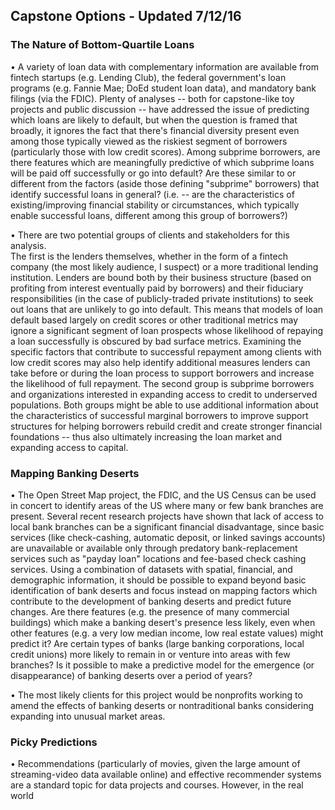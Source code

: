 ## Capstone Options - Updated 7/12/16 ##




### The Nature of Bottom-Quartile Loans ###

• A variety of loan data with complementary information are available from fintech startups (e.g. Lending Club), the federal government's loan programs (e.g. Fannie Mae; DoEd student loan data), and mandatory bank filings (via the FDIC).  Plenty of analyses -- both for capstone-like toy projects and public discussion -- have addressed the issue of predicting which loans are likely to default, but when the question is framed that broadly, it ignores the fact that there's financial diversity present even among those typically viewed as the riskiest segment of borrowers (particularly those with low credit scores). Among subprime borrowers, are there features which are meaningfully predictive of which subprime loans will be paid off successfully or go into default? Are these similar to or different from the factors (aside those defining "subprime" borrowers) that identify successful loans in general? (i.e. -- are the characteristics of existing/improving financial stability or circumstances, which typically enable successful loans, different among this group of borrowers?)

• There are two potential groups of clients and stakeholders for this analysis.  
	The first is the lenders themselves, whether in the form of a fintech company (the most likely audience, I suspect) or a more traditional lending institution.  Lenders are bound both by their business structure (based on profiting from interest eventually paid by borrowers) and their fiduciary responsibilities (in the case of publicly-traded private institutions) to seek out loans that are unlikely to go into default.  This means that models of loan default based largely on credit scores or other traditional metrics may ignore a significant segment of loan prospects whose likelihood of repaying a loan successfully is obscured by bad surface metrics.  Examining the specific factors that contribute to successful repayment among clients with low credit scores may also help identify additional measures lenders can take before or during the loan process to support borrowers and increase the likelihood of full repayment.
	The second group is subprime borrowers and organizations interested in expanding access to credit to underserved populations. Both groups might be able to use additional information about the characteristics of successful marginal borrowers to improve support structures for helping borrowers rebuild credit and create stronger financial foundations -- thus also ultimately increasing the loan market and expanding access to capital.


### Mapping Banking Deserts ###

• The Open Street Map project, the FDIC, and the US Census can be used in concert to identify areas of the US where many or few bank branches are present.  Several recent research projects have shown that lack of access to local bank branches can be a significant financial disadvantage, since basic services (like check-cashing, automatic deposit, or linked savings accounts) are unavailable or available only through predatory bank-replacement services such as "payday loan" locations and fee-based check cashing services.  Using a combination of datasets with spatial, financial, and demographic information, it should be possible to expand beyond basic identification of bank deserts and focus instead on mapping factors which contribute to the development of banking deserts and predict future changes.  Are there features (e.g. the presence of many commercial buildings) which make a banking desert's presence less likely, even when other features (e.g. a very low median income, low real estate values) might predict it? Are certain types of banks (large banking corporations, local credit unions) more likely to remain in or venture into areas with few branches? Is it possible to make a predictive model for the emergence (or disappearance) of banking deserts over a period of years?

• The most likely clients for this project would be nonprofits working to amend the effects of banking deserts or nontraditional banks considering expanding into unusual market areas.  


### Picky Predictions ###

• Recommendations (particularly of movies, given the large amount of streaming-video data available online) and effective recommender systems are a standard topic for data projects and courses.  However, in the real world 